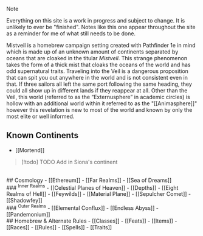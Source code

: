 > [!NOTE] 
> Everything on this site is a work in progress and subject to change. It is unlikely to ever be "finished". Notes like this one appear throughout the site as a reminder for me of what still needs to be done.

Mistveil is a homebrew campaign setting created with Pathfinder 1e in mind which is made up of an unknown amount of continents separated by oceans that are cloaked in the titular _Mistveil_. This strange phenomenon takes the form of a thick mist that cloaks the oceans of the world and has odd supernatural traits. Traveling into the Veil is a dangerous proposition that can spit you out anywhere in the world and is not consistent even in that. If three sailors all left the same port following the same heading, they could all show up in different lands if they reappear at all. Other than the Veil, this world (referred to as the “Externusphere” in academic circles) is hollow with an additional world within it referred to as the "[[Animasphere]]" however this revelation is new to most of the world and known by only the most elite or well informed.

## Known Continents
- [[Mortend]]

> [!todo] TODO
> Add in Siona's continent
<br>
## Cosmology
- [[Ethereum]]
- [[Far Realms]]
- [[Sea of Dreams]]
<br>
### <sup> Inner Realms</sup>
- [[Celestial Planes of Heaven]]
- [[Depths]]
- [[Eight Realms of Hell]]
- [[Feywilds]]
- [[Material Plane]]
- [[Sepulcher Comet]]
- [[Shadowfey]]
<br>
### <sup> Outer Realms</sup>
- [[Elemental Conflux]]
- [[Endless Abyss]]
- [[Pandemonium]]
<br>
## Homebrew & Alternate Rules
- [[Classes]]
- [[Feats]]
- [[Items]]
- [[Races]]
- [[Rules]]
- [[Spells]]
- [[Traits]]
